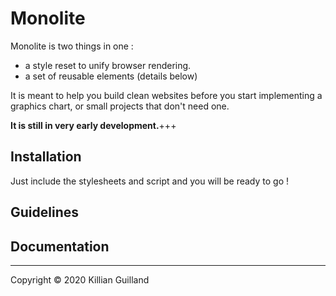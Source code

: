 # Monolite

Monolite is two things in one :
- a style reset to unify browser rendering.
- a set of reusable elements (details below)

It is meant to help you build clean websites before you start implementing a graphics chart, or small projects that don't need one.

**It is still in very early development.**+++


## Installation

Just include the stylesheets and script and you will be ready to go !

## Guidelines


## Documentation

---

Copyright © 2020 Killian Guilland
